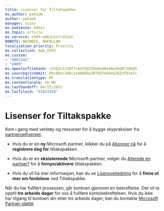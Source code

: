 ```yaml
---
title: Lisenser for Tiltakspakke
ms.author: pebaum
author: pebaum
manager: scotv
ms.audience: Admin
ms.topic: article
ms.service: o365-administration
ROBOTS: NOINDEX, NOFOLLOW
localization_priority: Priority
ms.collection: Adm_O365
ms.custom:
- "9002542"
- "4909"
ms.openlocfilehash: c5362c5150f7c6d70d37b60e90e48a39d8716645
ms.sourcegitcommit: 8bc60ec34bc1e40685e3976576e04a2623f63a7c
ms.translationtype: MT
ms.contentlocale: nb-NO
ms.lasthandoff: 04/15/2021
ms.locfileid: "51823328"
---
```

# <a name="action-pack-licenses"></a>Lisenser for Tiltakspakke

Kom i gang med verktøy og ressurser for å bygge skypraksiser fra [partnernettverket](https://aka.ms/MPNActionPack).

- Hvis du er en **ny** Microsoft-partner, klikker du på [Abonner nå](https://aka.ms/MPNActionPackNew) for å **registrere deg for** tiltakspakken.

- Hvis du er en **eksisterende** Microsoft-partner, velger du [Allerede en partner?](https://aka.ms/MPNActionPackExisting) for å **fornye/aktivere** tiltakspakken. 

- Hvis du vil ha mer informasjon, kan du se [Lisensveiledning](https://aka.ms/MPNActionPackGuide) for å **finne ut mer om fordelene** ved Tiltakspakke. 

Når du har fullført prosessen, går kontoen gjennom en bekreftelse. Det vil ta opptil **tre arbeids dager** for oss å fullføre kontobekreftelsen. Hvis du ikke har tilgang til kontoen din etter tre arbeids dager, kan du kontakte [Microsoft Partner-støtte](https://aka.ms/MPNActionPackSupport). 
